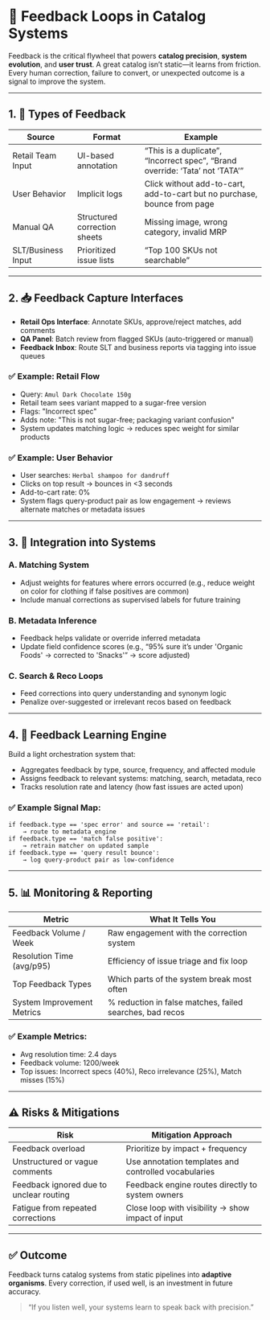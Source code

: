 # 🔁 Feedback Loops in Catalog Systems

Feedback is the critical flywheel that powers **catalog precision**, **system evolution**, and **user trust**. A great catalog isn’t static—it learns from friction. Every human correction, failure to convert, or unexpected outcome is a signal to improve the system.

---

## 1. 🧭 Types of Feedback

| Source             | Format                      | Example                                                                 |
|-------------------|-----------------------------|-------------------------------------------------------------------------|
| Retail Team Input | UI-based annotation         | “This is a duplicate”, “Incorrect spec”, “Brand override: ‘Tata’ not ‘TATA’” |
| User Behavior      | Implicit logs               | Click without add-to-cart, add-to-cart but no purchase, bounce from page |
| Manual QA          | Structured correction sheets| Missing image, wrong category, invalid MRP                              |
| SLT/Business Input | Prioritized issue lists     | “Top 100 SKUs not searchable”                                          |

---

## 2. 📥 Feedback Capture Interfaces

- **Retail Ops Interface**: Annotate SKUs, approve/reject matches, add comments
- **QA Panel**: Batch review from flagged SKUs (auto-triggered or manual)
- **Feedback Inbox**: Route SLT and business reports via tagging into issue queues

### ✅ Example: Retail Flow
- Query: `Amul Dark Chocolate 150g`
- Retail team sees variant mapped to a sugar-free version
- Flags: "Incorrect spec"
- Adds note: "This is not sugar-free; packaging variant confusion"
- System updates matching logic → reduces spec weight for similar products

### ✅ Example: User Behavior
- User searches: `Herbal shampoo for dandruff`
- Clicks on top result → bounces in <3 seconds
- Add-to-cart rate: 0%
- System flags query-product pair as low engagement → reviews alternate matches or metadata issues

---

## 3. 🔄 Integration into Systems

### A. Matching System
- Adjust weights for features where errors occurred (e.g., reduce weight on color for clothing if false positives are common)
- Include manual corrections as supervised labels for future training

### B. Metadata Inference
- Feedback helps validate or override inferred metadata
- Update field confidence scores (e.g., “95% sure it’s under 'Organic Foods' → corrected to 'Snacks'” → score adjusted)

### C. Search & Reco Loops
- Feed corrections into query understanding and synonym logic
- Penalize over-suggested or irrelevant recos based on feedback

---

## 4. 🧠 Feedback Learning Engine

Build a light orchestration system that:
- Aggregates feedback by type, source, frequency, and affected module
- Assigns feedback to relevant systems: matching, search, metadata, reco
- Tracks resolution rate and latency (how fast issues are acted upon)

### ✅ Example Signal Map:
```
if feedback.type == 'spec error' and source == 'retail':
    → route to metadata_engine
if feedback.type == 'match false positive':
    → retrain matcher on updated sample
if feedback.type == 'query result bounce':
    → log query-product pair as low-confidence
```

---

## 5. 📊 Monitoring & Reporting

| Metric                        | What It Tells You                                           |
|------------------------------|-------------------------------------------------------------|
| Feedback Volume / Week       | Raw engagement with the correction system                   |
| Resolution Time (avg/p95)    | Efficiency of issue triage and fix loop                     |
| Top Feedback Types           | Which parts of the system break most often                  |
| System Improvement Metrics   | % reduction in false matches, failed searches, bad recos    |

### ✅ Example Metrics:
- Avg resolution time: 2.4 days
- Feedback volume: 1200/week
- Top issues: Incorrect specs (40%), Reco irrelevance (25%), Match misses (15%)

---

## ⚠️ Risks & Mitigations

| Risk                                     | Mitigation Approach                                   |
|------------------------------------------|--------------------------------------------------------|
| Feedback overload                        | Prioritize by impact + frequency                      |
| Unstructured or vague comments           | Use annotation templates and controlled vocabularies |
| Feedback ignored due to unclear routing  | Feedback engine routes directly to system owners      |
| Fatigue from repeated corrections        | Close loop with visibility → show impact of input     |

---

## ✅ Outcome

Feedback turns catalog systems from static pipelines into **adaptive organisms**. Every correction, if used well, is an investment in future accuracy.

> “If you listen well, your systems learn to speak back with precision.”
